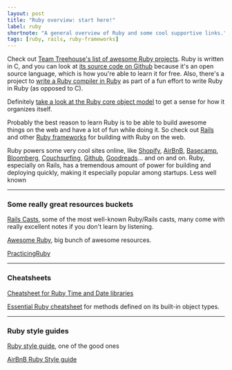 ```yaml
---
layout: post
title: "Ruby overview: start here!"
label: ruby
shortnote: "A general overview of Ruby and some cool supportive links."
tags: [ruby, rails, ruby-frameworks]
---
```


Check out [Team Treehouse's list of awesome Ruby projects](http://blog.teamtreehouse.com/coolest-ruby-projects-ever  ). Ruby is written in C, and you can look at [its source code on Github](https://github.com/ruby/ruby/  ) because it's an open source language, which is how you're able to learn it for free. Also, there's a project to
[write a Ruby compiler in Ruby]( http://hokstad.com/compiler) as part of a fun effort to write Ruby in Ruby (as opposed to C).

Definitely [take a look at the Ruby core object model](https://www.gliffy.com/go/publish/5152080) to get a sense for how it organizes itself.

Probably the best reason to learn Ruby is to be able to build awesome things on the web and have a lot of fun while doing it. So check out [Rails](/stack-for-yourself/tag/rails/) and other [Ruby frameworks](/stack-for-yourself/tag/ruby-frameworks/) for building with
Ruby on the web.

Ruby powers some very cool sites online, like [Shopify](https://www.shopify.com/), [AirBnB](https://www.airbnb.com/), [Basecamp](https://basecamp.com/), [Bloomberg](http://www.bloomberg.com/), [Couchsurfing](https://www.couchsurfing.com/), [Github](https://github.com/), [Goodreads](https://www.goodreads.com/)... and on and on. Ruby, especially on Rails, has a tremendous amount of power for building and deploying quickly, making it especially popular among startups. Less well known 
<hr>

### Some really great resources buckets
[Rails Casts](http://www.grok-interactive.com/podcast/ ), some of the most well-known Ruby/Rails casts, many come with really excellent notes if you don't learn by listening.  

[Awesome Ruby](http://awesome-ruby.com/?utm_source=rubyweekly&utm_medium=email  ), big bunch of awesome resources.  

[PracticingRuby](https://www.practicingruby.com/)

<hr>

### Cheatsheets
[Cheatsheet for Ruby Time and Date libraries](http://idiosyncratic-ruby.com/57-what-the-time.html)

[Essential Ruby cheatsheet](http://overapi.com/ruby) for methods defined on its built-in object types.

<hr>

### Ruby style guides
[Ruby style guide](https://github.com/bbatsov/ruby-style-guide), one of the good ones  

[AirBnB Ruby Style guide](https://github.com/airbnb/ruby)  
